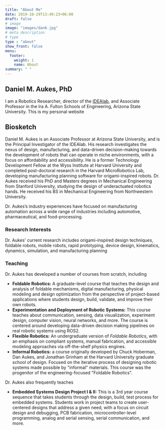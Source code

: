 ```yaml
---
title: "About Me"
date: 2019-10-29T13:49:23+06:00
draft: false
# image
image: "images/dan6.jpg"
# meta description
# type
type : "about"
show_front: false
menu:
  footer:
    weight: 1
    name: About
summary: " "
---
```


## Daniel M. Aukes, PhD

I am a Robotics Researcher, director of the [IDEAlab](http://idealab.asu.edu), and Associate Professor in the Ira A. Fulton Schools of Engineering, Arizona State University.  This is my personal website

## Biosketch

Daniel M. Aukes is an Associate Professor at Arizona State University, and is the Principal Investigator of the IDEAlab.  His research investigates the nexus of design, manufacturing, and data-driven decision-making towards the development of robots that can operate in niche environments, with a focus on affordability and accessibility.  He is a former Technology Development Fellow at the Wyss Institute at Harvard University and completed post-doctoral research in the Harvard MicroRobotics Lab, developing manufacturing planning software for origami-inspired robots.  Dr. Aukes received his PhD and Masters degrees in Mechanical Engineering from Stanford University, studying the design of underactuated robotics hands.  He received his BS in Mechanical Engineering from Northwestern University.  

Dr. Aukes’s industry experiences have focused on manufacturing automation across a wide range of industries including automotive, pharmaceutical, and food-processing.

### Research Interests

Dr. Aukes' current research includes origami-inspired design techniques, foldable robots, mobile robots, rapid prototyping, device design, kinematics, dynamics, simulation, and manufacturing planning

### Teaching

Dr. Aukes has developed a number of courses from scratch, including

* **Foldable Robotics:** A graduate-level course that teaches the design and analysis of foldable mechanisms, digital manufacturing, physical modeling and design optimization from the perspective of project-based applications where students design, build, validate, and improve their own robots.
* **Experimentation and Deployment of Robotic Systems:**  This course teaches about communication, sensing, data visualization, experiment design, computer vision, neural networks, and more.  The course is centered around developing data-driven decision making pipelines on real robotic systems using ROS2.
* **Flexible Robotics:** An undergraduate version of _Foldable Robotics_, with an emphasis on compliant systems, manual fabrication, and accessible modeling approaches via off-the-shelf physics engines.
* **Informal Robotics:** a course originally developed by Chuck Hoberman, Dan Aukes, and Jonathan Grinham at the Harvard University graduate school of design.  Focused on the iterative process of designing robotic systems made possible by "informal" materials.  This course was the progenitor of the engineering-focused "Foldable Robotics".

Dr. Aukes also frequently teaches

* **Embedded Systems Design Project I & II:** This is a 3rd year course sequence that takes students through the design, build, test process for embedded systems.  Students work in project teams to create user-centered designs that address a given need, with a focus on circuit design and debugging, PCB fabrication, microcontroller-level programming, analog and serial sensing, serial communication, and more.

